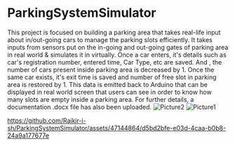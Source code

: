 # ParkingSystemSimulator
This project is focused on building a parking area that takes real-life input about in/out-going cars to manage the parking slots efficiently.
It takes inputs from sensors put on the in-going and out-going gates of parking area in real world & simulates it in virtually. Once a car enters, it's details such as car's registration number, entered time, Car Type, etc are saved. And , the number of cars present inside parking area is decreased by 1. Once the same car exists, it's exit time is saved and number of free slot in parking area is restored by 1. This data is emitted back to Arduino that can be displayed in real world screen that users can see in order to know how many slots are empty inside a parking area. For further details, a documentation .docx file has also been uploaded.
![Picture2](https://github.com/Raikir-i-sh/ParkingSystemSimulator/assets/47144864/226eefe6-2947-4be5-809d-93c245bd6a0a)
![Picture1](https://github.com/Raikir-i-sh/ParkingSystemSimulator/assets/47144864/b4ea816e-6e67-44fa-8328-7044459b6b71)


https://github.com/Raikir-i-sh/ParkingSystemSimulator/assets/47144864/d5bd2bfe-e03d-4caa-b0b8-24a9a177677e

